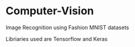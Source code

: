 # Computer-Vision
Image Recognition using Fashion MNIST datasets      

Libriaries used are Tensorflow and Keras
